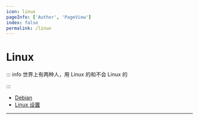 ```yaml
---
icon: linux
pageInfo: ['Author', 'PageView']
index: false
permalink: /linux
---
```


# Linux

::: info 世界上有两种人，用 Linux 的和不会 Linux 的

:::

- [Debian](./Debian/)
- [Linux 设置](./Settings/)

---

